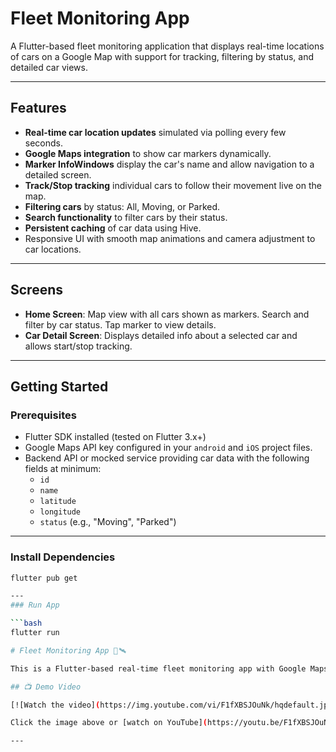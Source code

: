 # Fleet Monitoring App

A Flutter-based fleet monitoring application that displays real-time locations of cars on a Google Map with support for tracking, filtering by status, and detailed car views.

---

## Features

- **Real-time car location updates** simulated via polling every few seconds.
- **Google Maps integration** to show car markers dynamically.
- **Marker InfoWindows** display the car's name and allow navigation to a detailed screen.
- **Track/Stop tracking** individual cars to follow their movement live on the map.
- **Filtering cars** by status: All, Moving, or Parked.
- **Search functionality** to filter cars by their status.
- **Persistent caching** of car data using Hive.
- Responsive UI with smooth map animations and camera adjustment to car locations.

---

## Screens

- **Home Screen**: Map view with all cars shown as markers. Search and filter by car status. Tap marker to view details.
- **Car Detail Screen**: Displays detailed info about a selected car and allows start/stop tracking.

---

## Getting Started

### Prerequisites

- Flutter SDK installed (tested on Flutter 3.x+)
- Google Maps API key configured in your `android` and `iOS` project files.
- Backend API or mocked service providing car data with the following fields at minimum:
  - `id`
  - `name`
  - `latitude`
  - `longitude`
  - `status` (e.g., "Moving", "Parked")

---

### Install Dependencies

```bash
flutter pub get

---
### Run App

```bash
flutter run

# Fleet Monitoring App 🚗🛰️

This is a Flutter-based real-time fleet monitoring app with Google Maps, Firebase, and animations.

## 📺 Demo Video

[![Watch the video](https://img.youtube.com/vi/F1fXBSJOuNk/hqdefault.jpg)](https://youtu.be/F1fXBSJOuNk)

Click the image above or [watch on YouTube](https://youtu.be/F1fXBSJOuNk).

---


